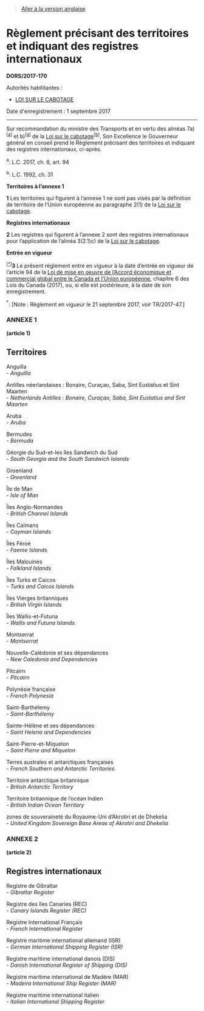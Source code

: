 > [Aller à la version anglaise](/en/Regulations/Statutory%20Orders%20and%20Regulations/2017/170.md)

# Règlement précisant des territoires et indiquant des registres internationaux

**DORS/2017-170**

Autorités habilitantes : 
- [LOI SUR LE CABOTAGE](/fr/Lois/Lois%20du%20Canada/1992/ch.%2031.md)

Date d'enregistrement : 1 septembre 2017

----------

Sur recommandation du ministre des Transports et en vertu des alinéas 7a)<sup><a href='#nbp_SOR-2017-170_f_hq_19814'>[a]</a></sup> et b)<sup><a href='#nbp_SOR-2017-170_f_hq_19814'>[a]</a></sup> de la [Loi sur le cabotage](/fr/Lois/Lois%20du%20Canada/1992/ch.%2031.md)<sup><a href='#nbp_SOR-2017-170_f_hq_19815'>[b]</a></sup>, Son Excellence le Gouverneur général en conseil prend le Règlement précisant des territoires et indiquant des registres internationaux, ci-après.

<a name='nbp_SOR-2017-170_f_hq_19814'><sup>a</sup></a>: L.C. 2017, ch. 6, art. 94<br />

<a name='nbp_SOR-2017-170_f_hq_19815'><sup>b</sup></a>: L.C. 1992, ch. 31<br />




**Territoires à l’annexe 1**

**1** Les territoires qui figurent à l’annexe 1 ne sont pas visés par la définition de territoire de l’Union européenne au paragraphe 2(1) de la [Loi sur le cabotage](/fr/Lois/Lois%20du%20Canada/1992/ch.%2031.md).




**Registres internationaux**

**2** Les registres qui figurent à l’annexe 2 sont des registres internationaux pour l’application de l’alinéa 3(2.1)c) de la [Loi sur le cabotage](/fr/Lois/Lois%20du%20Canada/1992/ch.%2031.md).




**Entrée en vigueur**

<sup><a href='#fn_Ind8853_hq_20675'>[*]</a></sup>**3** Le présent règlement entre en vigueur à la date d’entrée en vigueur de l’article 94 de la [Loi de mise en oeuvre de l’Accord économique et commercial global entre le Canada et l’Union européenne](/fr/Lois/Lois%20du%20Canada/2017/ch.%206.md), chapitre 6 des Lois du Canada (2017), ou, si elle est postérieure, à la date de son enregistrement.

<a name='fn_Ind8853_hq_20675'><sup>*</sup></a>: [Note : Règlement en vigueur le 21 septembre 2017, *voir* TR/2017-47.]<br />




### **ANNEXE 1** 
**(article 1)**
## Territoires

Anguilla<br />- <i>Anguilla</i>

Antilles néerlandaises : Bonaire, Curaçao, Saba, Sint Eustatius et Sint Maarten<br />- <i>Netherlands Antilles : Bonaire, Curaçao, Saba, Sint Eustatius and Sint Maarten</i>

Aruba<br />- <i>Aruba</i>

Bermudes<br />- <i>Bermuda</i>

Géorgie du Sud-et-les îles Sandwich du Sud<br />- <i>South Georgia and the South Sandwich Islands</i>

Groenland<br />- <i>Greenland</i>

Île de Man<br />- <i>Isle of Man</i>

Îles Anglo-Normandes<br />- <i>British Channel Islands</i>

Îles Caïmans<br />- <i>Cayman Islands</i>

Îles Féroé<br />- <i>Faeroe Islands</i>

Îles Malouines<br />- <i>Falkland Islands</i>

Îles Turks et Caicos<br />- <i>Turks and Caicos Islands</i>

Îles Vierges britanniques<br />- <i>British Virgin Islands</i>

Îles Wallis-et-Futuna<br />- <i>Wallis and Futuna Islands</i>

Montserrat<br />- <i>Montserrat</i>

Nouvelle-Calédonie et ses dépendances<br />- <i>New Caledonia and Dependencies</i>

Pitcairn<br />- <i>Pitcairn</i>

Polynésie française<br />- <i>French Polynesia</i>

Saint-Barthélemy<br />- <i>Saint-Barthélemy</i>

Sainte-Hélène et ses dépendances<br />- <i>Saint Helena and Dependencies</i>

Saint-Pierre-et-Miquelon<br />- <i>Saint Pierre and Miquelon</i>

Terres australes et antarctiques françaises<br />- <i>French Southern and Antarctic Territories</i>

Territoire antarctique britannique<br />- <i>British Antarctic Territory</i>

Territoire britannique de l’océan Indien<br />- <i>British Indian Ocean Territory</i>

zones de souveraineté du Royaume-Uni d’Akrotiri et de Dhekelia<br />- <i>United Kingdom Sovereign Base Areas of Akrotiri and Dhekelia</i>



### **ANNEXE 2** 
**(article 2)**
## Registres internationaux

Registre de Gibraltar<br />- <i>Gibraltar Register</i>

Registre des îles Canaries (REC)<br />- <i>Canary Islands Register (REC)</i>

Registre International Français<br />- <i>French International Register</i>

Registre maritime international allemand (ISR)<br />- <i>German International Shipping Register (ISR)</i>

Registre maritime international danois (DIS)<br />- <i>Danish International Register of Shipping (DIS)</i>

Registre maritime international de Madère (MAR)<br />- <i>Madeira International Ship Register (MAR)</i>

Registre maritime international italien<br />- <i>Italian International Shipping Register</i>


